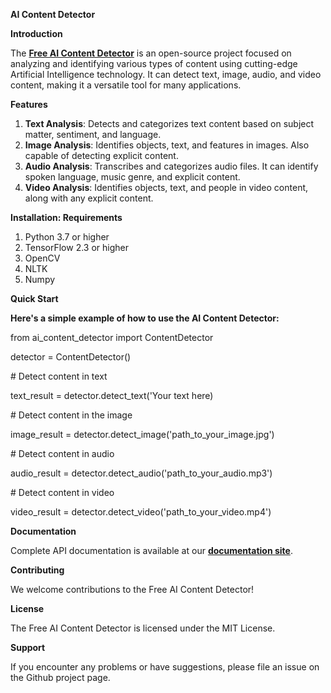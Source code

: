 ﻿**AI Content Detector**

**Introduction**

The [**Free AI Content Detector**](https://www.freedetector.ai/) is an open-source project focused on analyzing and identifying various types of content using cutting-edge Artificial Intelligence technology. It can detect text, image, audio, and video content, making it a versatile tool for many applications.

**Features**

1. **Text Analysis**: Detects and categorizes text content based on subject matter, sentiment, and language.
1. **Image Analysis**: Identifies objects, text, and features in images. Also capable of detecting explicit content.
1. **Audio Analysis**: Transcribes and categorizes audio files. It can identify spoken language, music genre, and explicit content.
1. **Video Analysis**: Identifies objects, text, and people in video content, along with any explicit content.

**Installation: Requirements**

1. Python 3.7 or higher
1. TensorFlow 2.3 or higher
1. OpenCV
1. NLTK
1. Numpy

**Quick Start**

**Here's a simple example of how to use the AI Content Detector:**

from ai\_content\_detector import ContentDetector

detector = ContentDetector()

\# Detect content in text

text\_result = detector.detect\_text('Your text here)

\# Detect content in the image

image\_result = detector.detect\_image('path\_to\_your\_image.jpg')

\# Detect content in audio

audio\_result = detector.detect\_audio('path\_to\_your\_audio.mp3')

\# Detect content in video

video\_result = detector.detect\_video('path\_to\_your\_video.mp4')

**Documentation**

Complete API documentation is available at our [**documentation site**](https://www.freedetector.ai/api).

**Contributing**

We welcome contributions to the Free AI Content Detector!

**License**

The Free AI Content Detector is licensed under the MIT License.

**Support**

If you encounter any problems or have suggestions, please file an issue on the Github project page.


